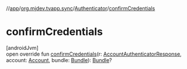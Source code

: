 //[app](../../../index.md)/[org.mjdev.tvapp.sync](../index.md)/[Authenticator](index.md)/[confirmCredentials](confirm-credentials.md)

# confirmCredentials

[androidJvm]\
open override fun [confirmCredentials](confirm-credentials.md)(r: [AccountAuthenticatorResponse](https://developer.android.com/reference/kotlin/android/accounts/AccountAuthenticatorResponse.html), account: [Account](https://developer.android.com/reference/kotlin/android/accounts/Account.html), bundle: [Bundle](https://developer.android.com/reference/kotlin/android/os/Bundle.html)): [Bundle](https://developer.android.com/reference/kotlin/android/os/Bundle.html)?
